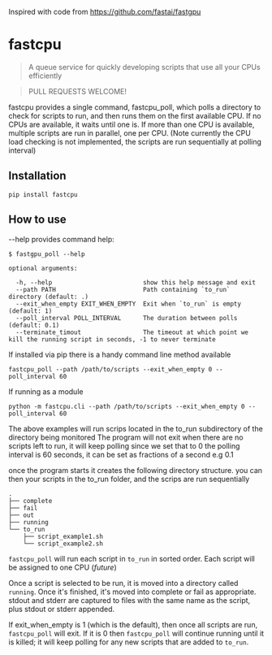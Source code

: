 Inspired with code from https://github.com/fastai/fastgpu 

# fastcpu

> A queue service for quickly developing scripts that use all your CPUs efficiently

> PULL REQUESTS WELCOME! 

fastcpu provides a single command, fastcpu_poll, which polls a directory to check for scripts to run, and then runs them
on the first available CPU. If no CPUs are available, it waits until one is. If more than one CPU is available,
multiple scripts are run in parallel, one per CPU.
(Note currently the CPU load checking is not implemented, the scripts are run sequentially at polling interval)

## Installation

`pip install fastcpu`

## How to use

--help provides command help:

```
$ fastgpu_poll --help

optional arguments:

  -h, --help                         show this help message and exit
  --path PATH                        Path containing `to_run` directory (default: .)
  --exit_when_empty EXIT_WHEN_EMPTY  Exit when `to_run` is empty (default: 1)
  --poll_interval POLL_INTERVAL      The duration between polls (default: 0.1)
  --terminate_timout                 The timeout at which point we kill the running script in seconds, -1 to never terminate
```

If installed via pip there is a handy command line method available

`fastcpu_poll --path /path/to/scripts --exit_when_empty 0 --poll_interval 60`

If running as a module 

`python -m fastcpu.cli --path /path/to/scripts --exit_when_empty 0 --poll_interval 60` 

The above examples will run scrips located in the to_run subdirectory of the directory being monitored
The program will not exit when there are no scripts left to run, it will keep polling since we set that to 0
the polling interval is 60 seconds, it can be set as fractions of a second e.g 0.1

once the program starts it creates the following directory structure. you can then  your scripts in the to_run folder,
and the scrips are run sequentially

```
.
├── complete
├── fail
├── out
├── running
└── to_run
    ├── script_example1.sh
    └── script_example2.sh
```


`fastcpu_poll` will run each script in `to_run` in sorted order. 
Each script will be assigned to one CPU (*future*)

Once a script is selected to be run, it is moved into a directory called `running`. Once it's finished,
it's moved into complete or fail as appropriate. stdout and stderr are captured to files with the same name as the script,
plus stdout or stderr appended.

If exit_when_empty is 1 (which is the default), then once all scripts are run, `fastcpu_poll` will exit.
If it is 0 then `fastcpu_poll` will continue running until it is killed; it will keep polling for any new scripts that are added to `to_run`.



